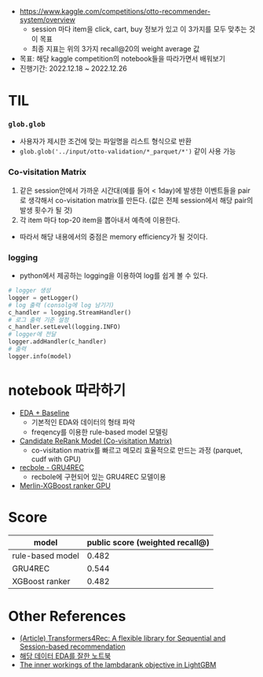 - https://www.kaggle.com/competitions/otto-recommender-system/overview
  - session 마다 item을 click, cart, buy 정보가 있고 이 3가지를 모두 맞추는 것이 목표
  - 최종 지표는 위의 3가지 recall@20의 weight average 값
- 목표: 해당 kaggle competition의 notebook들을 따라가면서 배워보기
- 진행기간: 2022.12.18 ~ 2022.12.26

# TIL

### `glob.glob`

- 사용자가 제시한 조건에 맞는 파일명을 리스트 형식으로 반환
- `glob.glob('../input/otto-validation/*_parquet/*')` 같이 사용 가능

### Co-visitation Matrix

1. 같은 session안에서 가까운 시간대(예를 들어 < 1day)에 발생한 이벤트들을 pair로 생각해서 co-visitation matrix를 만든다. (값은 전체 session에서 해당 pair의 발생 횟수가 될 것)
2. 각 item 마다 top-20 item을 뽑아내서 예측에 이용한다.

- 따라서 해당 내용에서의 중점은 memory efficiency가 될 것이다.

### logging

- python에서 제공하는 logging을 이용하여 log를 쉽게 볼 수 있다.

```python
# logger 생성
logger = getLogger()
# log 출력 (consolg에 log 남기기)
c_handler = logging.StreamHandler()
# 로그 출력 기준 설정
c_handler.setLevel(logging.INFO)
# logger에 전달
logger.addHandler(c_handler)
# 출력
logger.info(model)
```

# notebook 따라하기

- [EDA + Baseline](./00_otto_eda_baseline.ipynb)
  - 기본적인 EDA와 데이터의 형태 파악
  - freqency를 이용한 rule-based model 모델링
- [Candidate ReRank Model (Co-visitation Matrix)](./01_candidate_rerank_model.ipynb)
  - co-visitation matrix를 빠르고 메모리 효율적으로 만드는 과정 (parquet, cudf with GPU)
- [recbole - GRU4REC](./02_recbole_GRU4REC.ipynb)
  - recbole에 구현되어 있는 GRU4REC 모델이용
- [Merlin-XGBoost ranker GPU](./03_xgboost_ranker_gpu.ipynb)

# Score

| model            | public score (weighted recall@) |
| ---------------- | ------------------------------- |
| rule-based model | 0.482                           |
| GRU4REC          | 0.544                           |
| XGBoost ranker   | 0.482                           |

# Other References

- [(Article) Transformers4Rec: A flexible library for Sequential and Session-based recommendation](https://medium.com/nvidia-merlin/transformers4rec-4523cc7d8fa8)
- [해당 데이터 EDA를 잘한 노트북](https://www.kaggle.com/code/andradaolteanu/otto-i-was-warned-this-one-is-complicated)
- [The inner workings of the lambdarank objective in LightGBM](https://ffineis.github.io/blog/2021/05/01/lambdarank-lightgbm.html)
